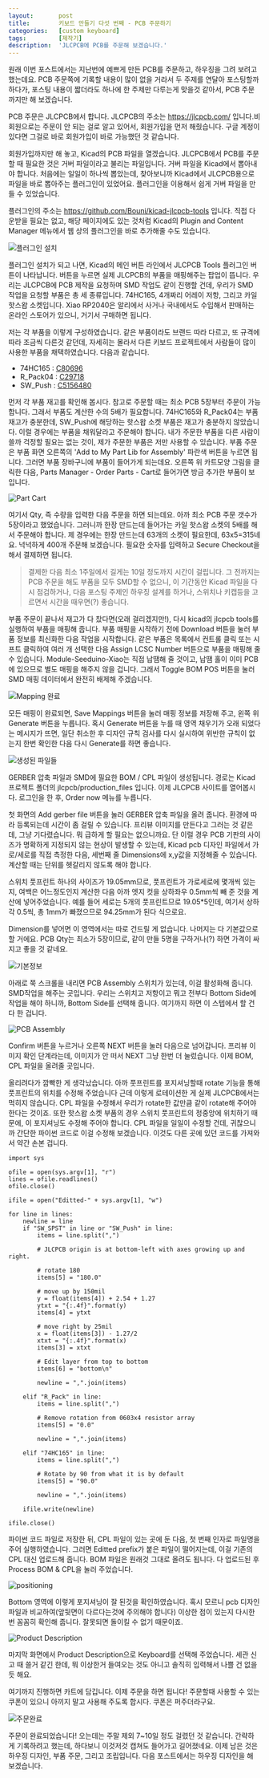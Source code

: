 ```yaml
---
layout:       post
title:        키보드 만들기 다섯 번째 - PCB 주문하기
categories:   [custom keyboard]
tags:         [제작기]
description:  'JLCPCB에 PCB를 주문해 보겠습니다.'
---
```


원래 이번 포스트에서는 지난번에 예쁘게 만든 PCB를 주문하고, 하우징을 그려 보려고 했는데요. PCB 주문쪽에 기록할 내용이 많이 없을 거라서 두 주제를 연달아 포스팅할까 하다가, 포스팅 내용이 짧더라도 하나에 한 주제만 다루는게 맞을것 같아서, PCB 주문까지만 해 보겠습니다.

PCB 주문은 JLCPCB에서 합니다. JLCPCB의 주소는 https://jlcpcb.com/ 입니다.비회원으로는 주문이 안 되는 걸로 알고 있어서, 회원가입을 먼저 해줬습니다. 구글 계정이 있다면 그걸로 바로 회원가입이 바로 가능했던 것 같습니다. 

회원가입까지만 해 놓고, Kicad의 PCB 파일을 열겠습니다. JLCPCB에서 PCB를 주문할 때 필요한 것은 거버 파일이라고 불리는 파일입니다. 거버 파일을 Kicad에서 뽑아내야 합니다. 처음에는 일일이 하나씩 뽑았는데, 찾아보니까 Kicad에서 JLCPCB용으로 파일을 바로 뽑아주는 플러그인이 있었어요. 플러그인을 이용해서 쉽게 거버 파일을 만들 수 있었습니다.

플러그인의 주소는 https://github.com/Bouni/kicad-jlcpcb-tools 입니다. 직접 다운받을 필요는 없고, 해당 페이지에도 있는 것처럼 Kicad의 Plugin and Content Manager 메뉴에서 웹 상의 플러그인을 바로 추가해줄 수도 있습니다.

![플러그인 설치](https://user-images.githubusercontent.com/38902150/235166163-a21523f5-ff72-45f5-b85a-2ffb4b138def.png)

플러그인 설치가 되고 나면, Kicad의 메인 버튼 라인에서 JLCPCB Tools 플러그인 버튼이 나타납니다. 버튼을 누르면 실제 JLCPCB의 부품을 매핑해주는 팝업이 뜹니다. 우리는 JLCPCB에 PCB 제작을 요청하며 SMD 작업도 같이 진행할 건데, 우리가 SMD 작업을 요청할 부품은 총 세 종류입니다. 74HC165, 4개짜리 어레이 저항, 그리고 카일 핫스왑 소켓입니다.
Xiao RP2040은 알리에서 사거나 국내에서도 수입해서 판매하는 온라인 스토어가 있으니, 거기서 구매하면 됩니다.

저는 각 부품을 이렇게 구성하였습니다. 같은 부품이라도 브랜드 따라 다르고, 또 규격에 따라 조금씩 다른것 같던데, 자세히는 몰라서 다른 키보드 프로젝트에서 사람들이 많이 사용한 부품을 채택하였습니다. 다음과 같습니다.

* 74HC165 : [C80696](https://jlcpcb.com/partdetail/Nexperia-74HC165PW118/C80696)  
* R_Pack04 : [C29718](https://jlcpcb.com/partdetail/30472-4D03WGJ0103T5E/C29718)
* SW_Push : [C5156480](https://jlcpcb.com/partdetail/Kailh-CPG151101S1116/C5156480)

먼저 각 부품 재고를 확인해 봅시다. 참고로 주문할 때는 최소 PCB 5장부터 주문이 가능합니다. 그래서 부품도 계산한 수의 5배가 필요합니다. 74HC165와 R_Pack04는 부품 재고가 충분한데, SW_Push에 해당하는 핫스왑 소켓 부품은 재고가 충분하지 않았습니다. 이럴 경우에는 부품을 채워달라고 주문해야 합니다. 내가 주문한 부품을 다른 사람이 쓸까 걱정할 필요는 없는 것이, 제가 주문한 부품은 저만 사용할 수 있습니다. 부품 주문은 부품 화면 오른쪽의 'Add to My Part Lib for Assembly' 파란색 버튼을 누르면 됩니다. 그러면 부품 장바구니에 부품이 들어가게 되는데요. 오른쪽 위 카트모양 그림을 클릭한 다음, Parts Manager - Order Parts - Cart로 들어가면 방금 추가한 부품이 보입니다.

![Part Cart](https://user-images.githubusercontent.com/38902150/235174994-ea760d62-30e5-4e2a-b247-88d0925562ec.png)

여기서 Qty, 즉 수량을 입력한 다음 주문을 하면 되는데요. 아까 최소 PCB 주문 갯수가 5장이라고 했었습니다. 그러니까 한장 만드는데 들어가는 카일 핫스왑 소켓의 5배를 해서 주문해야 합니다. 제 경우에는 한장 만드는데 63개의 소켓이 필요한데, 63x5=315네요. 넉넉하게 400개 주문해 보겠습니다. 필요한 숫자를 입력하고 Secure Checkout을 해서 결제하면 됩니다.

> 결제한 다음 최소 1주일에서 길게는 10일 정도까지 시간이 걸립니다. 그 전까지는 PCB 주문을 해도 부품을 모두 SMD할 수 없으니, 이 기간동안 Kicad 파일을 다시 점검하거나, 다음 포스팅 주제인 하우징 설계를 하거나, 스위치나 키캡등을 고르면서 시간을 때우면(?) 좋습니다.

부품 주문이 끝나서 재고가 다 찼다면(오래 걸리겠지만!), 다시 kicad의 jlcpcb tools를 실행하여 부품을 매핑해 줍니다. 부품 매핑을 시작하기 전에 Download 버튼을 눌러 부품 정보를 최신화한 다음 작업을 시작합니다. 같은 부품은 목록에서 컨트롤 클릭 또는 시프트 클릭하여 여러 개 선택한 다음 Assign LCSC Number 버튼으로 부품을 매핑해 줄 수 있습니다. Module-Seeduino-Xiao는 직접 납땜해 줄 것이고, 납땜 홀이 이미 PCB에 있으므로 별도 매핑을 해주지 않을 겁니다. 그래서 Toggle BOM POS 버튼을 눌러 SMD 매핑 데이터에서 완전히 배제해 주겠습니다.

![Mapping 완료](https://user-images.githubusercontent.com/38902150/235331375-3b3dcdc0-bf04-4121-9ede-416ec4c0ee87.png)

모든 매핑이 완료되면, Save Mappings 버튼을 눌러 매핑 정보를 저장해 주고, 왼쪽 위 Generate 버튼을 누릅니다. 혹시 Generate 버튼을 누를 때 영역 채우기가 오래 되었다는 메시지가 뜨면, 일단 취소한 후 디자인 규칙 검사를 다시 실시하여 위반한 규칙이 없는지 한번 확인한 다음 다시 Generate를 하면 좋습니다.

![생성된 파일들](https://user-images.githubusercontent.com/38902150/235331435-9636575f-d0c0-4522-9a0c-a7686ae7f04f.png)

GERBER 압축 파일과 SMD에 필요한 BOM / CPL 파일이 생성됩니다. 경로는 Kicad 프로젝트 폴더의 jlcpcb/production_files 입니다. 이제 JLCPCB 사이트를 열어봅시다. 로그인을 한 후, Order now 메뉴를 누릅니다.

첫 화면의 Add gerber file 버튼을 눌러 GERBER 압축 파일을 올려 줍니다. 환경에 따라 등록되는데 시간이 좀 걸릴 수 있습니다. 프리뷰 이미지를 만든다고 그러는 것 같은데, 그냥 기다렸습니다. 뭐 급하게 할 필요는 없으니까요. 단 이럴 경우 PCB 기판의 사이즈가 명확하게 지정되지 않는 현상이 발생할 수 있는데, Kicad pcb 디자인 파일에서 가로/세로를 직접 측정한 다음, 세번째 줄 Dimensions에 x,y값을 지정해줄 수 있습니다. 계산할 때는 단위를 헷갈리지 않도록 해야 합니다.

스위치 풋프린트 하나의 사이즈가 19.05mm므로, 풋프린트가 가로세로에 몇개씩 있는지, 여백은 어느정도인지 계산한 다음 아까 엣지 컷을 상하좌우 0.5mm씩 빼 준 것을 계산에 넣어주었습니다. 예를 들어 세로는 5개의 풋프린트므로 19.05*5인데, 여기서 상하 각 0.5씩, 총 1mm가 빠졌으므로 94.25mm가 된다 식으로요.

Dimension를 넣어면 이 영역에서는 따로 건드릴 게 없습니다. 나머지는 다 기본값으로 할 거에요. PCB Qty는 최소가 5장이므로, 같이 만들 5명을 구하거나(?) 하면 가격이 싸지고 좋을 것 같네요.

![기본정보](https://user-images.githubusercontent.com/38902150/235331899-c5794ccd-db80-41cb-9e06-6138f42d4b3c.png)

아래로 쭉 스크롤을 내리면 PCB Assembly 스위치가 있는데, 이걸 활성화해 줍니다. SMD작업을 해주는 곳입니다. 우리는 스위치고 저항이고 뭐고 전부다 Bottom Side에 작업을 해야 하니까, Bottom Side를 선택해 줍니다. 여기까지 하면 이 스텝에서 할 건 다 한 겁니다.

![PCB Assembly](https://user-images.githubusercontent.com/38902150/235331842-bf1806b6-a3ee-4fd0-b5e3-693257215f3d.png)

Confirm 버튼을 누르거나 오른쪽 NEXT 버튼을 눌러 다음으로 넘어갑니다. 프리뷰 이미지 확인 단계라는데, 이미지가 안 떠서 NEXT 그냥 한번 더 눌렀습니다. 이제 BOM, CPL 파일을 올려줄 곳입니다. 

올리려다가 깜빡한 게 생각났습니다. 아까 풋프린트를 포지셔닝할때 rotate 기능을 통해 풋프린트의 위치를 수정해 주었습니다 근데 이렇게 로테이션한 게 실제 JLCPCB에서는 먹히지 않습니다. CPL 파일을 수정해서 우리가 rotate한 값만큼 같이 rotate해 주어야 한다는 것이죠. 또한 핫스왑 소켓 부품의 경우 스위치 풋프린트의 정중앙에 위치하기 때문에, 이 포지셔닝도 수정해 주어야 합니다. CPL 파일을 일일이 수정할 건데, 귀찮으니까 간단한 파이썬 코드로 이걸 수정해 보겠습니다. 이것도 다른 곳에 있던 코드를 가져와서 약간 손본 겁니다. 

```pythoh
import sys

ofile = open(sys.argv[1], "r")
lines = ofile.readlines()
ofile.close()

ifile = open("Editted-" + sys.argv[1], "w")

for line in lines:
    newline = line
    if "SW_SPST" in line or "SW_Push" in line:
        items = line.split(",")

        # JLCPCB origin is at bottom-left with axes growing up and right.

        # rotate 180
        items[5] = "180.0"

        # move up by 150mil
        y = float(items[4]) + 2.54 + 1.27
        ytxt = "{:.4f}".format(y)
        items[4] = ytxt

        # move right by 25mil
        x = float(items[3]) - 1.27/2
        xtxt = "{:.4f}".format(x)
        items[3] = xtxt

        # Edit layer from top to bottom
        items[6] = "bottom\n"

        newline = ",".join(items)

    elif "R_Pack" in line:
        items = line.split(",")

        # Remove rotation from 0603x4 resistor array
        items[5] = "0.0"

        newline = ",".join(items)

    elif "74HC165" in line:
        items = line.split(",")

        # Rotate by 90 from what it is by default
        items[5] = "90.0"

        newline = ",".join(items)

    ifile.write(newline)

ifile.close()
```

파이썬 코드 파일로 저장한 뒤, CPL 파일이 있는 곳에 둔 다음, 첫 번째 인자로 파일명을 주어 실행하였습니다. 그러면 Editted prefix가 붙은 파일이 떨어지는데, 이걸 기존의 CPL 대신 업로드해 줍니다. BOM 파일은 원래것 그대로 올려도 됩니다. 다 업로드된 후 Process BOM & CPL을 눌러 주었습니다.

![positioning](https://user-images.githubusercontent.com/38902150/235332427-733d1e37-5fb9-4842-a136-ccbf758c5101.png)

Bottom 영역에 이렇게 포지셔닝이 잘 된것을 확인하였습니다. 혹시 모르니 pcb 디자인 파일과 비교하여(앞뒷면이 다르다는것에 주의해야 합니다) 이상한 점이 있는지 다시한번 꼼꼼히 확인해 줍니다. 잘못되면 돌이킬 수 없기 때문이죠.

![Product Description](https://user-images.githubusercontent.com/38902150/235332515-d02c533a-00aa-411c-9acf-2844ba320123.png)

마지막 화면에서 Product Description으로 Keyboard를 선택해 주었습니다. 세관 신고 때 쓸거 같긴 한데, 뭐 이상한거 들여오는 것도 아니고 솔직히 입력해서 나쁠 건 없을듯 해요.

여기까지 진행하면 카트에 담깁니다. 이제 주문을 하면 됩니다! 주문할때 사용할 수 있는 쿠폰이 있으니 아끼지 말고 사용해 주도록 합시다. 쿠폰은 퍼주더라구요.

![주문완료](https://user-images.githubusercontent.com/38902150/235332750-1b25acf0-e5fa-4bb6-9a1e-94614c72e13b.png)

주문이 완료되었습니다! 오는데는 주말 제외 7~10일 정도 걸렸던 것 같습니다. 간략하게 기록하려고 했는데, 하다보니 이것저것 캡쳐도 들어가고 길어졌네요. 이제 남은 것은 하우징 디자인, 부품 주문, 그리고 조립입니다. 다음 포스트에서는 하우징 디자인을 해 보겠습니다.